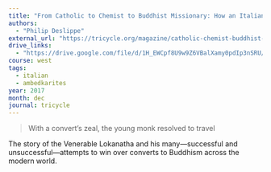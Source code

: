 ```yaml
---
title: "From Catholic to Chemist to Buddhist Missionary: How an Italian immigrant from Brooklyn helped to bring the Dharma back to India"
authors:
  - "Philip Deslippe"
external_url: "https://tricycle.org/magazine/catholic-chemist-buddhist-missionary/"
drive_links:
  - "https://drive.google.com/file/d/1H_EWCpf8U9w9Z6VBalXamy0pdIp3nSRU/view?usp=drivesdk"
course: west
tags:
  - italian
  - ambedkarites
year: 2017
month: dec
journal: tricycle
---
```


> With a convert’s zeal, the young monk resolved to travel

The story of the Venerable Lokanatha and his many—successful and unsuccessful—attempts to win over converts to Buddhism across the modern world.
